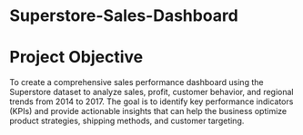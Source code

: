 # Superstore-Sales-Dashboard

# Project Objective

To create a comprehensive sales performance dashboard using the Superstore dataset to analyze sales, profit, customer behavior, and regional trends from 2014 to 2017. The goal is to identify key performance indicators (KPIs) and provide actionable insights that can help the business optimize product strategies, shipping methods, and customer targeting.

